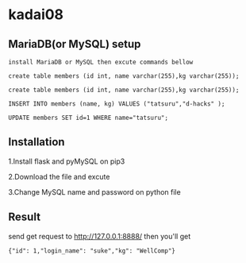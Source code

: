 # kadai08

## MariaDB(or MySQL) setup

    install MariaDB or MySQL then excute commands bellow
    
    create table members (id int, name varchar(255),kg varchar(255));
    
    create table members (id int, name varchar(255),kg varchar(255));
    
    INSERT INTO members (name, kg) VALUES ("tatsuru","d-hacks" );
    
    UPDATE members SET id=1 WHERE name="tatsuru";

## Installation

1.Install flask and pyMySQL on pip3

2.Download the file and excute

3.Change MySQL name and password on python file

## Result

send get request to http://127.0.0.1:8888/ then you'll get

`{"id": 1,"login_name": "suke","kg": "WellComp"}`
